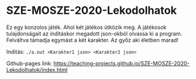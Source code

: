 # SZE-MOSZE-2020-Lekodolhatok

Ez egy konzolos játék. Ahol két játékos ütközik meg. A játékosok tulajdonságait az indításkor megadott json-okból olvassa ki a program. Felváltva támadja egymást a két karakter. Az győz aki életben marad! 

Inditás:
`./a.out <Karakter1 json> <Karakter2 json>`

Github-pages link: https://teaching-projects.github.io/SZE-MOSZE-2020-Lekodolhatok/index.html
